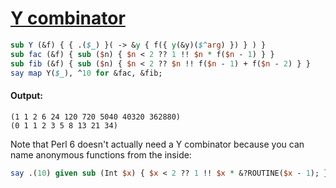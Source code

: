 [1]: http://rosettacode.org/wiki/Y_combinator

# [Y combinator][1]

```perl
sub Y (&f) { { .($_) }( -> &y { f({ y(&y)($^arg) }) } ) }
sub fac (&f) { sub ($n) { $n < 2 ?? 1 !! $n * f($n - 1) } }
sub fib (&f) { sub ($n) { $n < 2 ?? $n !! f($n - 1) + f($n - 2) } }
say map Y($_), ^10 for &fac, &fib;
```

#### Output:
```
(1 1 2 6 24 120 720 5040 40320 362880)
(0 1 1 2 3 5 8 13 21 34)
```


Note that Perl 6 doesn't actually need a Y combinator because you can name anonymous functions from the inside:

```perl
say .(10) given sub (Int $x) { $x < 2 ?? 1 !! $x * &?ROUTINE($x - 1); }
```